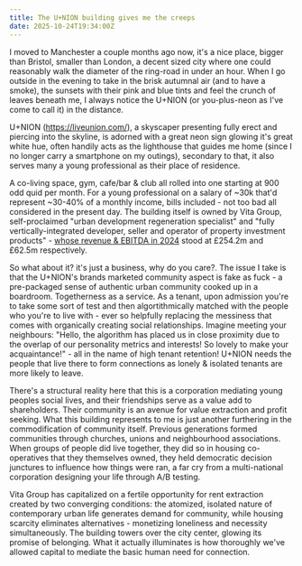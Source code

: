 ```yaml
---
title: The U+NION building gives me the creeps
date: 2025-10-24T19:34:00Z
---
```


I moved to Manchester a couple months ago now, it's a nice place, bigger than
Bristol, smaller than London, a decent sized city where one could reasonably
walk the diameter of the ring-road in under an hour. When I go outside in the
evening to take in the brisk autumnal air (and to have a smoke), the sunsets
with their pink and blue tints and feel the crunch of leaves beneath me, I
always notice the U+NION (or you-plus-neon as I've come to call it) in the
distance.

U+NION (<https://liveunion.com/>), a skyscaper presenting fully erect and
piercing into the skyline, is adorned with a great neon sign glowing it's great
white hue, often handily acts as the lighthouse that guides me home (since I no
longer carry a smartphone on my outings), secondary to that, it also serves many
a young professional as their place of residence.

A co-living space, gym, cafe/bar & club all rolled into one starting at 900 odd
quid per month. For a young professional on a salary of ~30k that'd represent
~30-40% of a monthly income, bills included - not too bad all considered in the
present day. The building itself is owned by Vita Group, self-proclaimed "urban
development regeneration specialist" and "fully vertically-integrated developer,
seller and operator of property investment products" -
[whose revenue & EBITDA in 2024](https://find-and-update.company-information.service.gov.uk/company/11963176/filing-history/MzQ4MjM0MjkwOGFkaXF6a2N4/document?format=pdf&download=0)
stood at £254.2m and £62.5m respectively.

So what about it? it's just a business, why do you care?. The issue I take is
that the U+NION's brands marketed community aspect is fake as fuck - a
pre-packaged sense of authentic urban community cooked up in a boardroom.
Togetherness as a service. As a tenant, upon admission you're to take some sort
of test and then algortithmically matched with the people who you're to live
with - ever so helpfully replacing the messiness that comes with organically
creating social relationships. Imagine meeting your neighbours: "Hello, the
algorithm has placed us in close proximity due to the overlap of our personality
metrics and interests! So lovely to make your acquaintance!" - all in the name
of high tenant retention! U+NION needs the people that live there to form
connections as lonely & isolated tenants are more likely to leave.

There's a structural reality here that this is a corporation mediating young
peoples social lives, and their friendships serve as a value add to
shareholders. Their community is an avenue for value extraction and profit
seeking. What this building represents to me is just another furthering in the
commodification of community itself. Previous generations formed communities
through churches, unions and neighbourhood associations. When groups of people
did live together, they did so in housing co-operatives that they themselves
owned, they held democratic decision junctures to influence how things were ran,
a far cry from a multi-national corporation designing your life through A/B
testing.

Vita Group has capitalized on a fertile opportunity for rent extraction created
by two converging conditions: the atomized, isolated nature of contemporary
urban life generates demand for community, while housing scarcity eliminates
alternatives - monetizing loneliness and necessity simultaneously. The building
towers over the city center, glowing its promise of belonging. What it actually
illuminates is how thoroughly we've allowed capital to mediate the basic human
need for connection.
